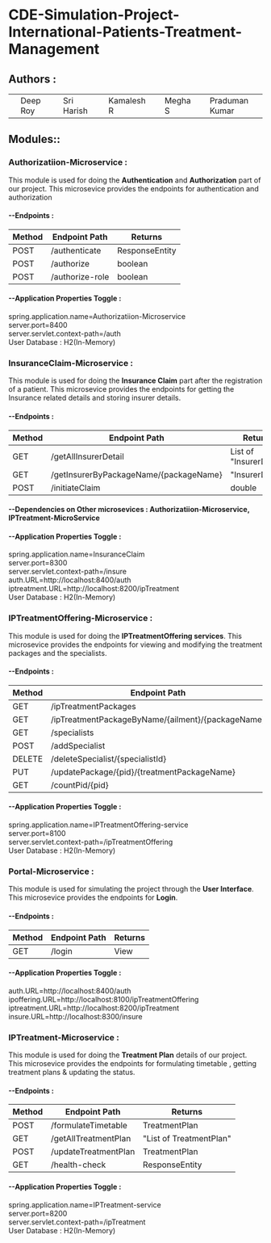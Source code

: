 # CDE-Simulation-Project-International-Patients-Treatment-Management

## Authors :

<table>
  <tr>
      <td>
        <a href="https://github.com/DRoy7"><td>Deep Roy</td></a>
        </td>
      <td>
        <a href="https://github.com/sriharish252"><td>Sri Harish</td></a>
        </td>
      <td>
        <a href="https://github.com/Kamalesh8"><td>Kamalesh R</td></a>
        </td>
      <td>
        <a href="https://github.com/Megha0699"><td>Megha S</td></a>
        </td>
      <td>
        <a href="https://github.com/greninja199"><td>Praduman Kumar</td></a>
        </td>
    </tr>
</table>

## Modules::

### Authorizatiion-Microservice :
This module is used for doing the **Authentication** and **Authorization** part of our project. 
This microsevice provides the endpoints for authentication and authorization

#### --Endpoints : 
<table>
    <thead>
        <th>Method</th>
        <th>Endpoint Path</th>
        <th>Returns</th>
    </thead>
    <tbody>
        <tr>
            <td>POST</td>
            <td>/authenticate</td>
            <td>ResponseEntity</td>
        </tr>
        <tr>
            <td>POST</td>
            <td>/authorize</td>
            <td>boolean</td>
        </tr>
        <tr>
            <td>POST</td>
            <td>/authorize-role</td>
            <td>boolean</td>
        </tr>
    </tbody>
</table>

#### --Application Properties Toggle :<br/>
spring.application.name=Authorizatiion-Microservice<br/>
server.port=8400<br/>
server.servlet.context-path=/auth<br/>
User Database : H2(In-Memory)<br/>

### InsuranceClaim-Microservice :
This module is used for doing the **Insurance Claim** part after the registration of a patient. 
This microsevice provides the endpoints for getting the Insurance related details and storing insurer details.

#### --Endpoints : 
<table>
    <thead>
        <th>Method</th>
        <th>Endpoint Path</th>
        <th>Returns</th>
    </thead>
    <tbody>
        <tr>
            <td>GET</td>
            <td>/getAllInsurerDetail</td>
            <td>List of "InsurerDetail"</td>
        </tr>
        <tr>
            <td>GET</td>
            <td>/getInsurerByPackageName/{packageName}</td>
            <td>"InsurerDetail"</td>
        </tr>
        <tr>
            <td>POST</td>
            <td>/initiateClaim</td>
            <td>double</td>
        </tr>
    </tbody>
</table>

#### --Dependencies on Other microsevices : **Authorizatiion-Microservice**, **IPTreatment-MicroService**

#### --Application Properties Toggle :<br/>
spring.application.name=InsuranceClaim<br/>
server.port=8300<br/>
server.servlet.context-path=/insure<br/>
auth.URL=http://localhost:8400/auth<br/>
iptreatment.URL=http://localhost:8200/ipTreatment<br/>
User Database : H2(In-Memory)<br/>


### IPTreatmentOffering-Microservice :
This module is used for doing the **IPTreatmentOffering services**. 
This microsevice provides the endpoints for viewing and modifying the treatment packages and the specialists.

#### --Endpoints : 
<table>
    <thead>
        <th>Method</th>
        <th>Endpoint Path</th>
        <th>Returns</th>
    </thead>
    <tbody>
        <tr>
            <td>GET</td>
            <td>/ipTreatmentPackages</td>
            <td>List<IPTreatmentPackage></td>
        </tr>
        <tr>
            <td>GET</td>
            <td>/ipTreatmentPackageByName/{ailment}/{packageName}</td>
            <td>List<IPTreatmentPackage></td>
        </tr>
        <tr>
            <td>GET</td>
            <td>/specialists</td>
            <td>List<SpecialistDetail></td>
        </tr>
        <tr>
            <td>POST</td>
            <td>/addSpecialist</td>
            <td>ResponseEntity<String></td>
        </tr>
        <tr>
            <td>DELETE</td>
            <td>/deleteSpecialist/{specialistId}</td>
            <td>ResponseEntity<String></td>
        </tr>
        <tr>
            <td>PUT</td>
            <td>/updatePackage/{pid}/{treatmentPackageName}</td>
            <td>ResponseEntity<String></td>
        </tr>
        <tr>
            <td>GET</td>
            <td>/countPid/{pid}</td>
            <td>boolean</td>
        </tr>
    </tbody>
</table>

#### --Application Properties Toggle : <br/>
spring.application.name=IPTreatmentOffering-service<br/>
server.port=8100<br/>
server.servlet.context-path=/ipTreatmentOffering<br/>
User Database : H2(In-Memory)<br/>

### Portal-Microservice :
This module is used for simulating the project through the **User Interface**. 
This microsevice provides the endpoints for **Login**.

#### --Endpoints : 
<table>
    <thead>
        <th>Method</th>
        <th>Endpoint Path</th>
        <th>Returns</th>
    </thead>
    <tbody>
        <tr>
            <td>GET</td>
            <td>/login</td>
            <td>View</td>
        </tr>
    </tbody>
</table>

#### --Application Properties Toggle : <br/>
auth.URL=http://localhost:8400/auth<br/>
ipoffering.URL=http://localhost:8100/ipTreatmentOffering<br/>
iptreatment.URL=http://localhost:8200/ipTreatment<br/>
insure.URL=http://localhost:8300/insure<br/>

### IPTreatment-Microservice :
This module is used for doing the **Treatment Plan** details of our project. 
This microsevice provides the endpoints for formulating timetable , getting treatment plans & updating the status.

#### --Endpoints : 
<table>
    <thead>
        <th>Method</th>
        <th>Endpoint Path</th>
        <th>Returns</th>
    </thead>
    <tbody>
        <tr>
            <td>POST</td>
            <td>/formulateTimetable</td>
            <td>TreatmentPlan</td>
        </tr>
        <tr>
            <td>GET</td>
            <td>/getAllTreatmentPlan</td>
            <td>"List of TreatmentPlan"</td>
        </tr>
        <tr>
            <td>POST</td>
            <td>/updateTreatmentPlan</td>
            <td>TreatmentPlan</td>
        </tr>
        <tr>
            <td>GET</td>
            <td>/health-check</td>
            <td>ResponseEntity</td>
        </tr>
    </tbody>
</table>

#### --Application Properties Toggle : <br/>
spring.application.name=IPTreatment-service<br/>
server.port=8200<br/>
server.servlet.context-path=/ipTreatment<br/>
User Database : H2(In-Memory)<br/>

